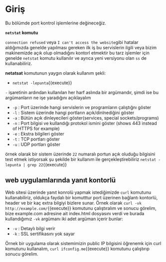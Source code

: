 # Giriş
Bu bölümde port kontrol işlemlerine değineceğiz.

**`netstat` komutu**

 `connection refused` veya `I can't access the website`gibi hatalar aldığımızda genelde yapılması gereken ilk iş bu servislerin ilgili veya bizim makinemizde açık olup olmadığını kontorl etmektir
bu tarz işlemler için genelde `netstat` komutu kullanılır ve ayrıca yeni versiyonu olan `ss` de kullanabiliriz.

**netatsat** komutunun yaygın olarak kullanım şekli:  
  - `netstat -lepunta`{{execute}}

 `-` işaretinin ardından kullanılan her harf aslında bir argümandır, şimdi ise bu argümanların ne işe yaradığını açıklayalım

  - `-p` : Port üzerinde hangi servislerin ve programların çalıştığnı göster
  - `-l` : Sistem üzerinde hangi portların açık/dinlnediğini göster
  - `-a` : Bütün açık dinleyecileri göster(services, special sockets/programs)
  - `-n` : Port bilgisi ve kullandığı protokol ismini göster (shows 443 instead of HTTPS for example)
  - `-e` : Ekstra bilgileri göster
  - `-t` : TCP portları göster
  - `-u` : UDP portları göster

örnek olarak bir sistem üzerinde `22` numaralı portun açık oluduğu bilgisini test etmek istiyorsak şu şekilde bir kullanım ile gerçekleştirebiliriz `netstat -lepunta | grep 22`{{execute}}

## web uygulamlarında yanıt kontorlü

Web sitesi üzerinde yanıt konrolü yapmak istediğimizde `curl` komutunu kullanabiliriz, oldukça faydalı bir komutttur port üzerinen bağlantı kontorlü, header ve bir kaç extra bilgiyi bizlere sunar.
Örnek olarak `curl -vk http://example.com/`{{execute}} komutunu çalıştıralım ve sonucu görelim, bize example.com adresine ait index.html dosyasını verdi ve burada kullandığımız `-vk` argümanı iki adet argüman içerir bunlar:

  - `-v` : Detaylı bilgi verir
  - `-k` : SSL sertifikasını yok sayar 

Örnek bir uygulama olarak sistemimizin public IP bilgisini öğrenemk için curl komutunu kullanalım, `curl ifconfig.me`{{execute}} komutunu çalıştırıp sonucu görelim.
